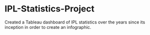 # IPL-Statistics-Project
Created a Tableau dashboard of IPL statistics over the years since its inception in order to create an infographic.
